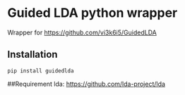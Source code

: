 # Guided LDA python wrapper
Wrapper for https://github.com/vi3k6i5/GuidedLDA
## Installation
```buildoutcfg
pip install guidedlda
```
##Requirement
lda: https://github.com/lda-project/lda
